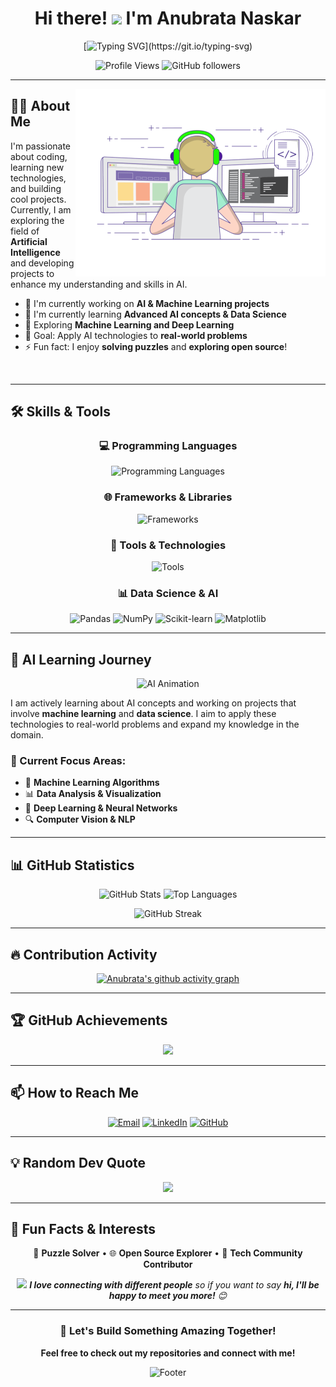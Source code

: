 <div align="center">

# Hi there! <img src="https://media.giphy.com/media/hvRJCLFzcasrR4ia7z/giphy.gif" width="25px"> I'm Anubrata Naskar

[![Typing SVG](https://readme-typing-svg.herokuapp.com?font=Fira+Code&pause=1000&color=00D9FF&width=600&lines=Welcome+to+my+GitHub+profile!;Passionate+about+coding+and+AI;Always+learning+new+technologies;Building+cool+projects+daily!)](https://git.io/typing-svg)

![Profile Views](https://komarev.com/ghpvc/?username=anubrata-naskar&label=Profile%20views&color=0e75b6&style=flat)
![GitHub followers](https://img.shields.io/github/followers/anubrata-naskar?label=Followers&style=social)

</div>

---

<img align="right" alt="Coding" width="400" src="https://raw.githubusercontent.com/devSouvik/devSouvik/master/gif3.gif">

## 👨‍💻 About Me

I'm passionate about coding, learning new technologies, and building cool projects. Currently, I am exploring the field of **Artificial Intelligence** and developing projects to enhance my understanding and skills in AI.

- 🔭 I'm currently working on **AI & Machine Learning projects**
- 🌱 I'm currently learning **Advanced AI concepts & Data Science**
- 🤖 Exploring **Machine Learning and Deep Learning**
- 🎯 Goal: Apply AI technologies to **real-world problems**
- ⚡ Fun fact: I enjoy **solving puzzles** and **exploring open source**!

<br clear="both" />

---

## 🛠️ Skills & Tools

<div align="center">

### 💻 Programming Languages
<p>
  <img src="https://skillicons.dev/icons?i=python,js,java" alt="Programming Languages" />
</p>

### 🌐 Frameworks & Libraries
<p>
  <img src="https://skillicons.dev/icons?i=react,nodejs,tensorflow,pytorch" alt="Frameworks" />
</p>

### 🔧 Tools & Technologies
<p>
  <img src="https://skillicons.dev/icons?i=git,docker,vscode,jupyter,anaconda,linux" alt="Tools" />
</p>

### 📊 Data Science & AI
<p>
  <img src="https://img.shields.io/badge/Pandas-150458?style=for-the-badge&logo=pandas&logoColor=white" alt="Pandas" />
  <img src="https://img.shields.io/badge/NumPy-013243?style=for-the-badge&logo=numpy&logoColor=white" alt="NumPy" />
  <img src="https://img.shields.io/badge/Scikit--learn-F7931E?style=for-the-badge&logo=scikit-learn&logoColor=white" alt="Scikit-learn" />
  <img src="https://img.shields.io/badge/Matplotlib-11557c?style=for-the-badge&logo=python&logoColor=white" alt="Matplotlib" />
</p>

</div>

---

## 🤖 AI Learning Journey

<div align="center">
  <img src="https://media.giphy.com/media/3oKIPEqDGUULpEU0aQ/giphy.gif" width="300" alt="AI Animation">
</div>

I am actively learning about AI concepts and working on projects that involve **machine learning** and **data science**. I aim to apply these technologies to real-world problems and expand my knowledge in the domain.

### 🎯 Current Focus Areas:
- 🧠 **Machine Learning Algorithms**
- 📊 **Data Analysis & Visualization**
- 🤖 **Deep Learning & Neural Networks**
- 🔍 **Computer Vision & NLP**

---

## 📊 GitHub Statistics

<div align="center">

<img height="180em" src="https://github-readme-stats.vercel.app/api?username=anubrata-naskar&show_icons=true&count_private=true&theme=tokyonight&hide_border=true" alt="GitHub Stats" />
<img height="180em" src="https://github-readme-stats.vercel.app/api/top-langs/?username=anubrata-naskar&layout=compact&theme=tokyonight&hide_border=true" alt="Top Languages" />

</div>

<div align="center">

![GitHub Streak](https://streak-stats.demolab.com/?user=anubrata-naskar&theme=tokyonight&hide_border=true)

</div>

---

## 🔥 Contribution Activity

<div align="center">

[![Anubrata's github activity graph](https://github-readme-activity-graph.vercel.app/graph?username=anubrata-naskar&theme=tokyo-night&hide_border=true)](https://github.com/ashutosh00710/github-readme-activity-graph)

</div>

---

## 🏆 GitHub Achievements

<div align="center">

![](https://github-profile-trophy.vercel.app/?username=anubrata-naskar&theme=tokyonight&no-frame=true&no-bg=false&margin-w=4)

</div>

---

## 📫 How to Reach Me

<div align="center">

[![Email](https://img.shields.io/badge/Gmail-D14836?style=for-the-badge&logo=gmail&logoColor=white)](mailto:anubrata.naskar@gmail.com)
[![LinkedIn](https://img.shields.io/badge/LinkedIn-0077B5?style=for-the-badge&logo=linkedin&logoColor=white)](https://www.linkedin.com/in/anubrata-naskar)
[![GitHub](https://img.shields.io/badge/GitHub-100000?style=for-the-badge&logo=github&logoColor=white)](https://github.com/anubrata-naskar)

</div>

---

## 💡 Random Dev Quote

<div align="center">

![](https://quotes-github-readme.vercel.app/api?type=horizontal&theme=tokyonight)

</div>

---

## 🌟 Fun Facts & Interests

<div align="center">

🧩 **Puzzle Solver** • 🌐 **Open Source Explorer** • 🤝 **Tech Community Contributor**

<img src="https://media.giphy.com/media/LnQjpWaON8nhr21vNW/giphy.gif" width="60"> <em><b>I love connecting with different people</b> so if you want to say <b>hi, I'll be happy to meet you more!</b> 😊</em>

</div>

---

<div align="center">

### 🚀 Let's Build Something Amazing Together!

**Feel free to check out my repositories and connect with me!**

![Footer](https://capsule-render.vercel.app/api?type=waving&color=gradient&height=100&section=footer)

</div>

